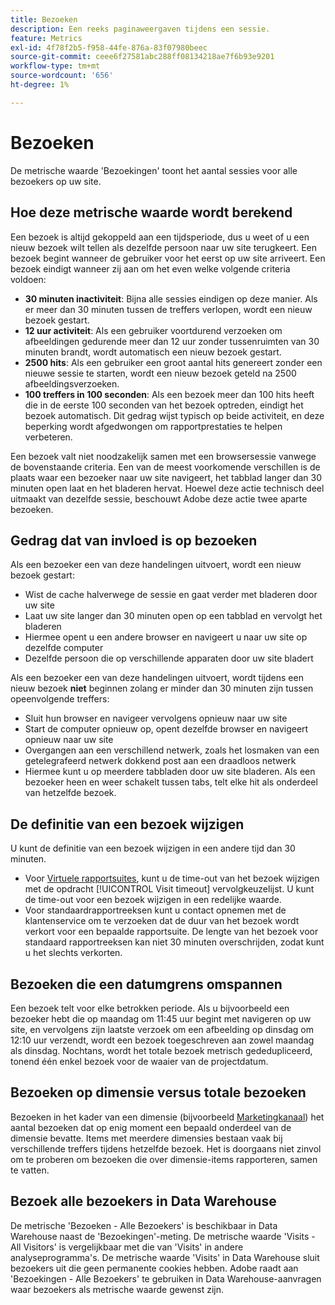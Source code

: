 ```yaml
---
title: Bezoeken
description: Een reeks paginaweergaven tijdens een sessie.
feature: Metrics
exl-id: 4f78f2b5-f958-44fe-876a-83f07980beec
source-git-commit: ceee6f27581abc288ff08134218ae7f6b93e9201
workflow-type: tm+mt
source-wordcount: '656'
ht-degree: 1%

---
```


# Bezoeken

De metrische waarde &#39;Bezoekingen&#39; toont het aantal sessies voor alle bezoekers op uw site.

## Hoe deze metrische waarde wordt berekend

Een bezoek is altijd gekoppeld aan een tijdsperiode, dus u weet of u een nieuw bezoek wilt tellen als dezelfde persoon naar uw site terugkeert. Een bezoek begint wanneer de gebruiker voor het eerst op uw site arriveert. Een bezoek eindigt wanneer zij aan om het even welke volgende criteria voldoen:

* **30 minuten inactiviteit**: Bijna alle sessies eindigen op deze manier. Als er meer dan 30 minuten tussen de treffers verlopen, wordt een nieuw bezoek gestart.
* **12 uur activiteit**: Als een gebruiker voortdurend verzoeken om afbeeldingen gedurende meer dan 12 uur zonder tussenruimten van 30 minuten brandt, wordt automatisch een nieuw bezoek gestart.
* **2500 hits**: Als een gebruiker een groot aantal hits genereert zonder een nieuwe sessie te starten, wordt een nieuw bezoek geteld na 2500 afbeeldingsverzoeken.
* **100 treffers in 100 seconden**: Als een bezoek meer dan 100 hits heeft die in de eerste 100 seconden van het bezoek optreden, eindigt het bezoek automatisch. Dit gedrag wijst typisch op beide activiteit, en deze beperking wordt afgedwongen om rapportprestaties te helpen verbeteren.

Een bezoek valt niet noodzakelijk samen met een browsersessie vanwege de bovenstaande criteria. Een van de meest voorkomende verschillen is de plaats waar een bezoeker naar uw site navigeert, het tabblad langer dan 30 minuten open laat en het bladeren hervat. Hoewel deze actie technisch deel uitmaakt van dezelfde sessie, beschouwt Adobe deze actie twee aparte bezoeken.

## Gedrag dat van invloed is op bezoeken

Als een bezoeker een van deze handelingen uitvoert, wordt een nieuw bezoek gestart:

* Wist de cache halverwege de sessie en gaat verder met bladeren door uw site
* Laat uw site langer dan 30 minuten open op een tabblad en vervolgt het bladeren
* Hiermee opent u een andere browser en navigeert u naar uw site op dezelfde computer
* Dezelfde persoon die op verschillende apparaten door uw site bladert

Als een bezoeker een van deze handelingen uitvoert, wordt tijdens een nieuw bezoek **niet** beginnen zolang er minder dan 30 minuten zijn tussen opeenvolgende treffers:

* Sluit hun browser en navigeer vervolgens opnieuw naar uw site
* Start de computer opnieuw op, opent dezelfde browser en navigeert opnieuw naar uw site
* Overgangen aan een verschillend netwerk, zoals het losmaken van een getelegrafeerd netwerk dokkend post aan een draadloos netwerk
* Hiermee kunt u op meerdere tabbladen door uw site bladeren. Als een bezoeker heen en weer schakelt tussen tabs, telt elke hit als onderdeel van hetzelfde bezoek.

## De definitie van een bezoek wijzigen

U kunt de definitie van een bezoek wijzigen in een andere tijd dan 30 minuten.

* Voor [Virtuele rapportsuites](../vrs/vrs-about.md), kunt u de time-out van het bezoek wijzigen met de opdracht [!UICONTROL Visit timeout] vervolgkeuzelijst. U kunt de time-out voor een bezoek wijzigen in een redelijke waarde.
* Voor standaardrapportreeksen kunt u contact opnemen met de klantenservice om te verzoeken dat de duur van het bezoek wordt verkort voor een bepaalde rapportsuite. De lengte van het bezoek voor standaard rapportreeksen kan niet 30 minuten overschrijden, zodat kunt u het slechts verkorten.

## Bezoeken die een datumgrens omspannen

Een bezoek telt voor elke betrokken periode. Als u bijvoorbeeld een bezoeker hebt die op maandag om 11:45 uur begint met navigeren op uw site, en vervolgens zijn laatste verzoek om een afbeelding op dinsdag om 12:10 uur verzendt, wordt een bezoek toegeschreven aan zowel maandag als dinsdag. Nochtans, wordt het totale bezoek metrisch gededupliceerd, tonend één enkel bezoek voor de waaier van de projectdatum.

## Bezoeken op dimensie versus totale bezoeken

Bezoeken in het kader van een dimensie (bijvoorbeeld [Marketingkanaal](../dimensions/marketing-channel.md)) het aantal bezoeken dat op enig moment een bepaald onderdeel van de dimensie bevatte. Items met meerdere dimensies bestaan vaak bij verschillende treffers tijdens hetzelfde bezoek. Het is doorgaans niet zinvol om te proberen om bezoeken die over dimensie-items rapporteren, samen te vatten.

## Bezoek alle bezoekers in Data Warehouse

De metrische &#39;Bezoeken - Alle Bezoekers&#39; is beschikbaar in Data Warehouse naast de &#39;Bezoekingen&#39;-meting. De metrische waarde &#39;Visits - All Visitors&#39; is vergelijkbaar met die van &#39;Visits&#39; in andere analyseprogramma&#39;s. De metrische waarde &#39;Visits&#39; in Data Warehouse sluit bezoekers uit die geen permanente cookies hebben. Adobe raadt aan &#39;Bezoekingen - Alle Bezoekers&#39; te gebruiken in Data Warehouse-aanvragen waar bezoekers als metrische waarde gewenst zijn.
